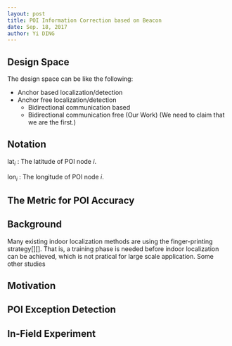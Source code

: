 ```yaml
--- 
layout: post
title: POI Information Correction based on Beacon
date: Sep. 18, 2017
author: Yi DING
---
```


[comment]: # (This post composite the POI Correction Section)

## Design Space
The design space can be like the following:
* Anchor based localization/detection
* Anchor free localization/detection
    * Bidirectional communication based
    * Bidirectional communication free (Our Work) (We need to claim that we are the first.)

## Notation
 lat$_i$ : The latitude of POI node $i$.
 
 lon$_i$ : The longitude of POI node $i$.


## The Metric for POI Accuracy


## Background
Many existing indoor localization methods are using the finger-printing strategy[][]. That is, a training phase is needed before indoor localization can be achieved, which is not pratical for large scale application. Some other studies 


## Motivation
[comment]: # (It will be better to have a small example and some figures)


## POI Exception Detection
[comment]: # (We need first define some metric to measure the exception)

## In-Field Experiment